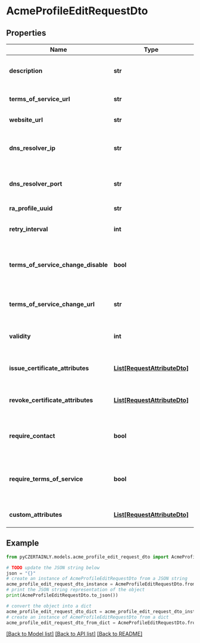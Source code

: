 # AcmeProfileEditRequestDto


## Properties

Name | Type | Description | Notes
------------ | ------------- | ------------- | -------------
**description** | **str** | Description of the ACME Profile | [optional] 
**terms_of_service_url** | **str** | Terms of Service URL | [optional] 
**website_url** | **str** | Website URL | [optional] 
**dns_resolver_ip** | **str** | DNS Resolver IP address | [optional] [default to 'System Default']
**dns_resolver_port** | **str** | DNS Resolver port number | [optional] [default to '53']
**ra_profile_uuid** | **str** | RA Profile UUID | [optional] 
**retry_interval** | **int** | Retry interval for the Orders | [optional] [default to 30]
**terms_of_service_change_disable** | **bool** | Disable new Orders due to change in Terms of Service | [optional] [default to False]
**terms_of_service_change_url** | **str** | Changes of Terms of Service URL | [optional] 
**validity** | **int** | Order Validity | [optional] [default to 36000]
**issue_certificate_attributes** | [**List[RequestAttributeDto]**](RequestAttributeDto.md) | List of Attributes to issue Certificate | 
**revoke_certificate_attributes** | [**List[RequestAttributeDto]**](RequestAttributeDto.md) | List of Attributes to revoke Certificate | 
**require_contact** | **bool** | Require contact information for new Account | [optional] [default to False]
**require_terms_of_service** | **bool** | Require new Account to agree on Terms of Service | [optional] [default to False]
**custom_attributes** | [**List[RequestAttributeDto]**](RequestAttributeDto.md) | List of Custom Attributes | [optional] 

## Example

```python
from pyCZERTAINLY.models.acme_profile_edit_request_dto import AcmeProfileEditRequestDto

# TODO update the JSON string below
json = "{}"
# create an instance of AcmeProfileEditRequestDto from a JSON string
acme_profile_edit_request_dto_instance = AcmeProfileEditRequestDto.from_json(json)
# print the JSON string representation of the object
print(AcmeProfileEditRequestDto.to_json())

# convert the object into a dict
acme_profile_edit_request_dto_dict = acme_profile_edit_request_dto_instance.to_dict()
# create an instance of AcmeProfileEditRequestDto from a dict
acme_profile_edit_request_dto_from_dict = AcmeProfileEditRequestDto.from_dict(acme_profile_edit_request_dto_dict)
```
[[Back to Model list]](../README.md#documentation-for-models) [[Back to API list]](../README.md#documentation-for-api-endpoints) [[Back to README]](../README.md)


